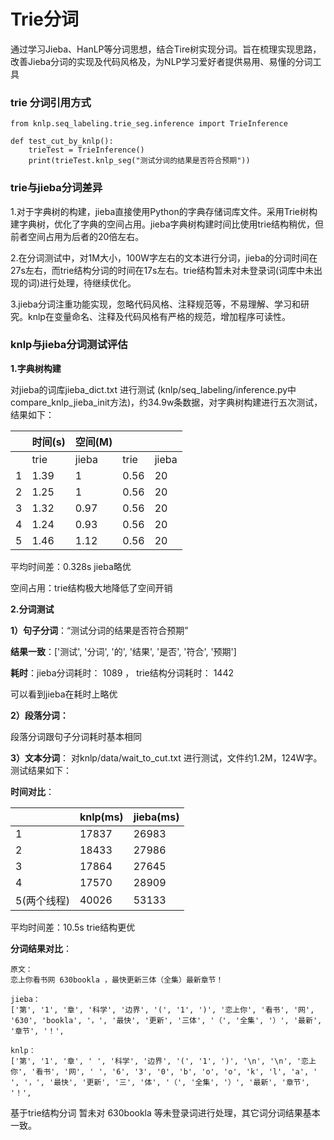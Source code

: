# Trie分词

通过学习Jieba、HanLP等分词思想，结合Tire树实现分词。旨在梳理实现思路，改善Jieba分词的实现及代码风格及，为NLP学习爱好者提供易用、易懂的分词工具

### trie 分词引用方式

```
from knlp.seq_labeling.trie_seg.inference import TrieInference

def test_cut_by_knlp():
    trieTest = TrieInference()
    print(trieTest.knlp_seg("测试分词的结果是否符合预期"))
```



### trie与jieba分词差异

1.对于字典树的构建，jieba直接使用Python的字典存储词库文件。采用Trie树构建字典树，优化了字典的空间占用。jieba字典树构建时间比使用trie结构稍优，但前者空间占用为后者的20倍左右。

2.在分词测试中，对1M大小，100W字左右的文本进行分词，jieba的分词时间在27s左右，而trie结构分词的时间在17s左右。trie结构暂未对未登录词(词库中未出现的词)进行处理，待继续优化。

3.jieba分词注重功能实现，忽略代码风格、注释规范等，不易理解、学习和研究。knlp在变量命名、注释及代码风格有严格的规范，增加程序可读性。



### knlp与jieba分词测试评估

**1.字典树构建**

对jieba的词库jieba_dict.txt 进行测试 (knlp/seq_labeling/inference.py中 compare_knlp_jieba_init方法)，约34.9w条数据，对字典树构建进行五次测试，结果如下：

|      | 时间(s) | 空间(M) |      |       |
| ---- | ------- | ------- | ---- | ----- |
|      | trie    | jieba   | trie | jieba |
| 1    | 1.39    | 1       | 0.56 | 20    |
| 2    | 1.25    | 1       | 0.56 | 20    |
| 3    | 1.32    | 0.97    | 0.56 | 20    |
| 4    | 1.24    | 0.93    | 0.56 | 20    |
| 5    | 1.46    | 1.12    | 0.56 | 20    |

平均时间差：0.328s  jieba略优

空间占用：trie结构极大地降低了空间开销

**2.分词测试**

**1）句子分词**：“测试分词的结果是否符合预期”

**结果一致**：['测试', '分词', '的', '结果', '是否', '符合', '预期']

**耗时**：jieba分词耗时： 1089 ， trie结构分词耗时： 1442

可以看到jieba在耗时上略优



**2）段落分词：**

段落分词跟句子分词耗时基本相同



**3）文本分词**： 对knlp/data/wait_to_cut.txt 进行测试，文件约1.2M，124W字。测试结果如下：

**时间对比**：

|             | knlp(ms) | jieba(ms) |
| ----------- | -------- | --------- |
| 1           | 17837    | 26983     |
| 2           | 18433    | 27986     |
| 3           | 17864    | 27645     |
| 4           | 17570    | 28909     |
| 5(两个线程) | 40026    | 53133     |

平均时间差：10.5s  trie结构更优

**分词结果对比**：

```
原文：
恋上你看书网 630bookla ，最快更新三体（全集）最新章节！
```

```
jieba：
['第', '1', '章', '科学', '边界', '(', '1', ')', '恋上你', '看书', '网', '630', 'bookla', '，', '最快', '更新', '三体', '（', '全集', '）', '最新', '章节', '！',
```

```
knlp：
['第', '1', '章', ' ', '科学', '边界', '(', '1', ')', '\n', '\n', '恋上你', '看书', '网', ' ', '6', '3', '0', 'b', 'o', 'o', 'k', 'l', 'a', ' ', '，', '最快', '更新', '三', '体', '（', '全集', '）', '最新', '章节', '！',
```

基于trie结构分词 暂未对 630bookla 等未登录词进行处理，其它词分词结果基本一致。